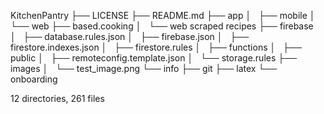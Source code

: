 KitchenPantry
├── LICENSE
├── README.md
├── app
│   ├── mobile
│   └── web
├── based.cooking
│   └── web scraped recipes
├── firebase
│   ├── database.rules.json
│   ├── firebase.json
│   ├── firestore.indexes.json
│   ├── firestore.rules
│   ├── functions
│   ├── public
│   ├── remoteconfig.template.json
│   └── storage.rules
├── images
│   └── test_image.png
└── info
    ├── git
    ├── latex
    └── onboarding

12 directories, 261 files
